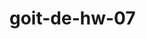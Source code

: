 # goit-de-hw-07

<!-- mkdir -p ./dags ./logs ./plugins ./config
echo -e "AIRFLOW_UID=$(id -u)" > .env

docker compose up airflow-init

docker compose up -->
